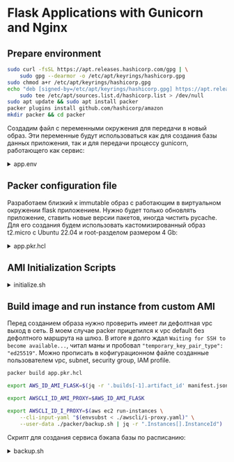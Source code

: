 
# Flask Applications with Gunicorn and Nginx

## Prepare environment

```bash
sudo curl -fsSL https://apt.releases.hashicorp.com/gpg | \
    sudo gpg --dearmor -o /etc/apt/keyrings/hashicorp.gpg
sudo chmod a+r /etc/apt/keyrings/hashicorp.gpg
echo "deb [signed-by=/etc/apt/keyrings/hashicorp.gpg] https://apt.releases.hashicorp.com jammy main" | \
    sudo tee /etc/apt/sources.list.d/hashicorp.list > /dev/null
sudo apt update && sudo apt install packer
packer plugins install github.com/hashicorp/amazon
mkdir packer && cd packer
```

Создадим файл с переменными окружения для передачи в новый образ. Эти переменные будут использоваться как для создания базы данных приложения, так и для передачи процессу gunicorn, работающего как сервис:

<details>
  <summary>app.env</summary>

```bash
MYSQL_USER=flask
MYSQL_PASSWORD=<YOUR PASSWORD>
MYSQL_DB=flask
MYSQL_HOST=127.0.0.1
SECRET_KEY=<YOUR SECRET KEY>
PROXY_PORT=8000
```

</details>

## Packer configuration file

Разработаем близкий к immutable образ с работающим в виртуальном окружении flask приложением. Нужно будет только обновлять приложение, ставить новые версии пакетов, иногда чистить pycache. Для его создания будем использовать кастомизированный образ t2.micro с Ubuntu 22.04 и root-разделом размером 4 Gb:

<details>
  <summary>app.pkr.hcl</summary>

```
packer {
  required_plugins {
    amazon = {
      source  = "github.com/hashicorp/amazon"
      version = "~> 1"
    }
  }
}

variable "base_ami" {
  type    = string
  default = "${env("AWS_ID_AMI_UNUNTU22_4G")}"
}

variable "instance_size" {
  type    = string
  default = "t2.micro"
}

variable "region" {
  type    = string
  default = "${env("AWS_DEFAULT_REGION")}"
}

source "amazon-ebs" "flask" {
  ami_name      = "ubuntu22-flask"
  instance_type = "${var.instance_size}"
  region        = "${var.region}"
  source_ami    = "${var.base_ami}"
  ssh_timeout   = "10m"
  ssh_username  = "ubuntu"
  tags = {
    BuiltBy  = "Packer"
    OS       = "Ubuntu 22.04 with 4 Gb root partition"
    Project  = "Devops"
    ami_type = "Flask applications with Gunicorn and Nginx"
  }
}

build {
  sources = ["source.amazon-ebs.flask"]

  provisioner "file" {
    destination = "/home/ubuntu/app.env"
    source      = "app.env"
  }

  provisioner "shell" {
    inline = [
      "sudo apt-get remove -y needrestart",
      "sudo apt-get update -y",
      "sudo apt-get install -y git mariadb-server",
      "sudo apt-get install -y unzip jq",
      "sudo apt-get install -y python3-pip python3.10-venv default-libmysqlclient-dev build-essential pkg-config",
      "curl https://awscli.amazonaws.com/awscli-exe-linux-x86_64.zip -o /tmp/awscliv2.zip",
      "unzip /tmp/awscliv2.zip -d /tmp/ && sudo /tmp/aws/install",
      "sudo apt-get install -y nginx"
    ]
  }

  provisioner "shell" {
    execute_command = "{{ .Path }}"
    script          = "initialize.sh"
  }

  post-processor "manifest" {
    output = "manifest.json"
  }
}

```

</details>

## AMI Initialization Scripts

<details>
  <summary>initialize.sh</summary>

```bash
#!/bin/bash
echo "Prepare environment"
set -o allexport; source /home/ubuntu/app.env; set +o allexport

echo "Create application"
mkdir app && cd app
git git clone https://github.com/saaverdo/flask-alb-app -b alb app
echo -e '\nvenv/\n*.sock' >> .gitignore

echo "Create database"
sudo mysql -u root <<EOF
CREATE DATABASE $MYSQL_DB;
CREATE USER $MYSQL_USER IDENTIFIED BY '$MYSQL_PASSWORD';
GRANT ALL PRIVILEGES ON $MYSQL_DB.* TO $MYSQL_USER;
FLUSH PRIVILEGES;
EOF

echo "Prepare virtual environment"
python3 -m venv venv
source venv/bin/activate
pip install --upgrade pip
pip install -r requirements.txt
deactivate

echo "Configuring Gunicorn as service"
sudo usermod -a -G www-data ubuntu
sudo tee /etc/systemd/system/gunicorn.service > /dev/null <<EOF
[Unit]
Description=Gunicorn instance to serve flask
After=network.target

[Service]
User=ubuntu
Group=www-data
WorkingDirectory=/home/ubuntu/app
Environment="PATH=/home/ubuntu/app/venv/bin"
EnvironmentFile=/home/ubuntu/app.env
ExecStart=/home/ubuntu/app/venv/bin/gunicorn --workers 1 --bind unix:app.sock -m 007 app:app

[Install]
WantedBy=multi-user.target
EOF
sudo systemctl start gunicorn
sudo systemctl enable gunicorn

echo "Configuring Nginx to Proxy Requests"
sudo tee /etc/nginx/sites-available/flask.local >/dev/null <<EOF
server {
    listen $PROXY_PORT default_server;
    listen [::]:$PROXY_PORT default_server;

    server_name _;

    location / {
        include proxy_params;
        proxy_pass http://unix:/home/ubuntu/app/app.sock;
    }
}
EOF

sudo chmod 755 /home/ubuntu/
sudo ln -s /etc/nginx/sites-available/flask.local /etc/nginx/sites-enabled/
sudo rm /etc/nginx/sites-enabled/default
sudo systemctl restart nginx
```

</details>

## Build image and run instance from custom AMI

Перед созданием образа нужно проверить имеет ли дефолтная vpc выход в сеть. В моем случае packer прицепился к vpc default без дефолтного маршрута на шлюз. В итоге я долго ждал `Waiting for SSH to become available...`, читал маны и пробовал `"temporary_key_pair_type": "ed25519"`. Можно прописать в кофигурационном файле созданные пользователем vpc, subnet, security group, IAM profile.

```bash
packer build app.pkr.hcl

export AWS_ID_AMI_FLASK=$(jq -r '.builds[-1].artifact_id' manifest.json | cut -d ":" -f2) && cd ..

export AWSCLI_ID_AMI_PROXY=$AWS_ID_AMI_FLASK

export AWSCLI_ID_I_PROXY=$(aws ec2 run-instances \
    --cli-input-yaml "$(envsubst < ./awscli/i-proxy.yaml)" \
    --user-data ./packer/backup.sh | jq -r ".Instances[].InstanceId")
```

Скрипт для создания сервиса бэкапа базы по расписанию:

<details>
  <summary>backup.sh</summary>

```bash
tee /home/ubuntu/backupSQLtoS3.sh >/dev/null <<"EOF"
#!/bin/bash
BUCKET_NAME="awscli-main"
BACKUP_NAME="backup-flask-$(date +%Y-%m-%d-%H-%M-%S).sql.gz"
mysqldump -h $MYSQL_HOST -P 3306 -u $MYSQL_USER -p"$MYSQL_PASSWORD" $MYSQL_DB | gzip > /tmp/${BACKUP_NAME}
aws s3 cp /tmp/${BACKUP_NAME} s3://${BUCKET_NAME}/backups/flask/${BACKUP_NAME}
rm /tmp/${BACKUP_NAME}
olderThan=$(date --date "-7 days" +%s)
aws s3 ls awscli-main/backups/flask/ | while read -r line; do
    createDate=$(echo $line | awk '{print $1" "$2}')
    createDate=$(date -d "$createDate" +%s)
    if [[ $createDate -lt $olderThan ]]; then
        fileName=$(echo $line | awk '{print $4}')
        echo $filename
        if [[ $fileName != "" ]]; then
            aws s3 rm s3://awscli-main/backups/flask/$fileName
        fi
    fi
done
EOF

sudo chmod +x /home/ubuntu/backupSQLtoS3.sh

sudo tee /etc/systemd/system/backupSQLtoS3.service >/dev/null <<EOF
[Unit]
Description=Backup SQL dump to AWS S3 service

[Service]
User=ubuntu
Group=www-data
EnvironmentFile=/home/ubuntu/app.env
ExecStart=/bin/bash /home/ubuntu/backupSQLtoS3.sh

[Install]
WantedBy=multi-user.target
EOF

sudo tee /etc/systemd/system/backupSQLtoS3.timer >/dev/null <<EOF
[Unit]
Description=Backup SQL dump to AWS S3 timer
Requires=backupSQLtoS3.service

[Timer]
Unit=backupSQLtoS3.service
OnCalendar=*-*-* 1:00:00
#OnCalendar=*-*-* *:0/5

[Install]
WantedBy=timers.target
EOF

sudo systemctl enable backupSQLtoS3.timer
sudo systemctl daemon-reload
sudo systemctl start backupSQLtoS3.timer
```

</details>
